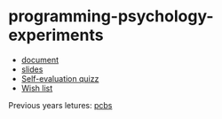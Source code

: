# programming-psychology-experiments

- [document](https://programming-psychology-experiments.readthedocs.io)
- [slides](https://github.com/chrplr/programming-psychology-experiments/blob/main/slides/presentation/presentation.md)
- [Self-evaluation quizz](https://forms.gle/iq7CN41DZMA6XJC59)
- [Wish list](https://docs.google.com/spreadsheets/d/15CdYid-IcpgQvzxFmxppdhJeWhpi37Mq/edit?usp=sharing&ouid=107180457003249847317&rtpof=true&sd=true)



Previous years letures: [pcbs](https://pcbs.readthedocs.io)
